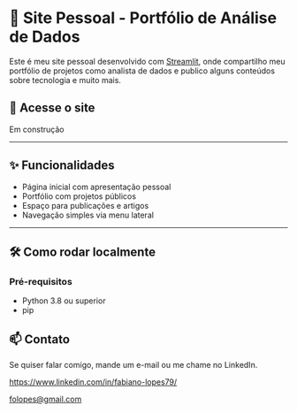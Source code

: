 # 🧠 Site Pessoal - Portfólio de Análise de Dados

Este é meu site pessoal desenvolvido com [Streamlit](https://streamlit.io/), onde compartilho meu portfólio de projetos como analista de dados e publico alguns conteúdos sobre tecnologia e muito mais.

## 🔗 Acesse o site

Em construção

---

## ✨ Funcionalidades

- Página inicial com apresentação pessoal
- Portfólio com projetos públicos
- Espaço para publicações e artigos
- Navegação simples via menu lateral

---

## 🛠️ Como rodar localmente

### Pré-requisitos

- Python 3.8 ou superior
- pip

## 📫 Contato
Se quiser falar comigo, mande um e-mail ou me chame no LinkedIn.

https://www.linkedin.com/in/fabiano-lopes79/ 

folopes@gmail.com

